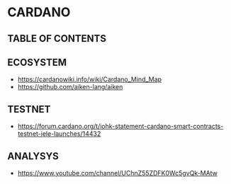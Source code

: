 # CARDANO

## TABLE OF CONTENTS

## ECOSYSTEM
- https://cardanowiki.info/wiki/Cardano_Mind_Map
- https://github.com/aiken-lang/aiken

## TESTNET

- https://forum.cardano.org/t/iohk-statement-cardano-smart-contracts-testnet-iele-launches/14432

## ANALYSYS
- https://www.youtube.com/channel/UChnZ55ZDFK0Wc5gvQk-MAtw